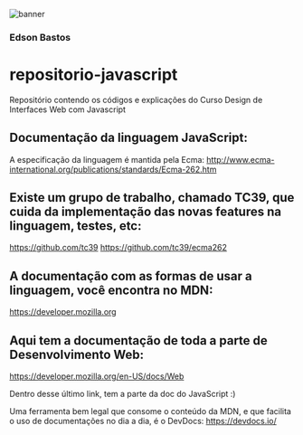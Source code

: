 ![banner](./assets/images/javascript.jpg)

### Edson Bastos

# repositorio-javascript

Repositório contendo os códigos e explicações do Curso Design de Interfaces Web com Javascript

## Documentação da linguagem JavaScript:

A especificação da linguagem é mantida pela Ecma:
http://www.ecma-international.org/publications/standards/Ecma-262.htm

## Existe um grupo de trabalho, chamado TC39, que cuida da implementação das novas features na linguagem, testes, etc:

https://github.com/tc39
https://github.com/tc39/ecma262

## A documentação com as formas de usar a linguagem, você encontra no MDN:

https://developer.mozilla.org

## Aqui tem a documentação de toda a parte de Desenvolvimento Web:

https://developer.mozilla.org/en-US/docs/Web

Dentro desse último link, tem a parte da doc do JavaScript :)

Uma ferramenta bem legal que consome o conteúdo da MDN, e que facilita o uso de documentações no dia a dia, é o DevDocs:
https://devdocs.io/
